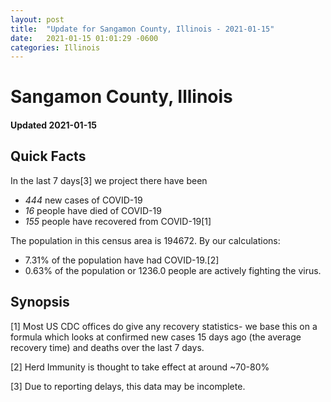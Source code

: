 ```yaml
---
layout: post
title:  "Update for Sangamon County, Illinois - 2021-01-15"
date:   2021-01-15 01:01:29 -0600
categories: Illinois
---
```


# Sangamon County, Illinois
#### Updated 2021-01-15

## Quick Facts

In the last 7 days[3] we project there have been
- *444* new cases of COVID-19
- *16* people have died of COVID-19
- *155* people have recovered from COVID-19[1]

The population in this census area is 194672. By our calculations:
- 7.31% of the population have had COVID-19.[2]
- 0.63% of the population or 1236.0 people are actively fighting the virus.

## Synopsis




[1] Most US CDC offices do give any recovery statistics- we base this on a formula which looks at confirmed new cases
15 days ago (the average recovery time) and deaths over the last 7 days.

[2] Herd Immunity is thought to take effect at around ~70-80%

[3] Due to reporting delays, this data may be incomplete.
 
    